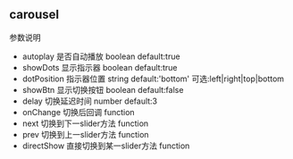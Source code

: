 ## carousel

参数说明
- autoplay  是否自动播放 boolean  default:true
- showDots  显示指示器 boolean   default:true
- dotPosition  指示器位置 string default:'bottom'  可选:left|right|top|bottom  
- showBtn 显示切换按钮 boolean  default:false
- delay 切换延迟时间  number default:3
- onChange  切换后回调 function
- next 切换到下一slider方法  function
- prev 切换到上一slider方法 function
- directShow 直接切换到某一slider方法 function

